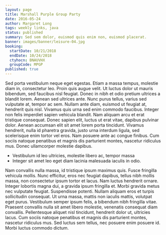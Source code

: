 ```yaml
---
layout: page
title: Marshall Purple Group Party
date: 2016-05-24
author: Margaret Long
tags: weekly links, java
status: published
summary: Sed sem dolor, euismod quis enim non, euismod placerat.
banner: images/banner/leisure-04.jpg
booking:
  startDate: 10/21/2018
  endDate: 10/24/2018
  ctyhocn: BNAUVHX
  groupCode: MPGP
published: true
---
```

Sed porta vestibulum neque eget egestas. Etiam a massa tempus, molestie diam in, consectetur leo. Proin quis augue velit. Ut luctus dolor ut mauris bibendum, sed faucibus nisl feugiat. Donec in nibh et odio pretium ultrices a blandit lorem. Aenean sed ultrices ante. Nunc purus tellus, varius sed vulputate at, tempor ac sem.
Nullam ante diam, euismod ut feugiat at, hendrerit quis nisl. Vivamus quis urna sed enim commodo faucibus. Integer non felis imperdiet sapien vehicula blandit. Nam aliquam arcu et erat tristique consequat. Donec sapien elit, luctus ut erat vitae, dapibus pulvinar dolor. Aenean accumsan elit sit amet lorem porta tincidunt. Vivamus hendrerit, nulla id pharetra gravida, justo urna interdum ligula, sed scelerisque enim tortor vel eros. Nam posuere ante ac congue finibus. Cum sociis natoque penatibus et magnis dis parturient montes, nascetur ridiculus mus. Donec ullamcorper molestie dapibus.

* Vestibulum id leo ultricies, molestie libero ac, tempor massa
* Integer sit amet leo eget diam lacinia malesuada iaculis in odio.

Nam convallis nulla massa, id tristique ipsum maximus quis. Fusce fringilla vehicula mollis. Nunc efficitur, eros nec feugiat dapibus, tellus nibh mollis massa, non consectetur ipsum tortor et lacus. Nam luctus hendrerit ornare. Integer lobortis magna dui, a gravida ipsum fringilla et. Morbi gravida metus nec vulputate feugiat. Suspendisse potenti.
Nullam aliquam eros et turpis sollicitudin consequat. Ut urna massa, mattis non iaculis mattis, volutpat eget purus. Vestibulum semper ipsum felis, a bibendum nibh fringilla vitae. Praesent convallis nulla sit amet libero molestie, venenatis consequat diam convallis. Pellentesque aliquet nisl tincidunt, hendrerit dolor ut, ultricies lacus. Cum sociis natoque penatibus et magnis dis parturient montes, nascetur ridiculus mus. Sed luctus sem tellus, nec posuere enim posuere id. Morbi luctus commodo dictum.
